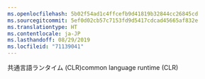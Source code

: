 ```yaml
---
ms.openlocfilehash: 5b02f54ad1c4ffcefb9d41819b32844cc26845cd
ms.sourcegitcommit: 5ef0d02cb57c7153fd9d5417cdcad45665af832e
ms.translationtype: HT
ms.contentlocale: ja-JP
ms.lasthandoff: 08/29/2019
ms.locfileid: "71139041"
---
```

<span data-ttu-id="b0135-101">共通言語ランタイム (CLR)</span><span class="sxs-lookup"><span data-stu-id="b0135-101">common language runtime (CLR)</span></span>